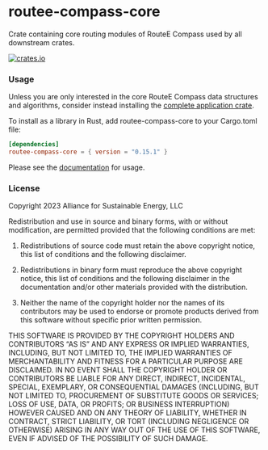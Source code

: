 routee-compass-core
============
Crate containing core routing modules of RouteE Compass used by all downstream crates. 

[![crates.io](https://img.shields.io/crates/v/routee-compass-core.svg)](https://crates.io/crates/routee-compass-core)

### Usage

Unless you are only interested in the core RouteE Compass data structures and algorithms, consider instead installing the [complete application crate](https://crates.io/crates/routee-compass).

To install as a library in Rust, add routee-compass-core to your Cargo.toml file:

```toml
[dependencies]
routee-compass-core = { version = "0.15.1" }
```

Please see the [documentation](https://docs.rs/routee-compass-core/latest/routee_compass_core/) for usage.

### License

Copyright 2023 Alliance for Sustainable Energy, LLC

Redistribution and use in source and binary forms, with or without modification, are permitted provided that the following conditions are met:

1. Redistributions of source code must retain the above copyright notice, this list of conditions and the following disclaimer.

2. Redistributions in binary form must reproduce the above copyright notice, this list of conditions and the following disclaimer in the documentation and/or other materials provided with the distribution.

3. Neither the name of the copyright holder nor the names of its contributors may be used to endorse or promote products derived from this software without specific prior written permission.

THIS SOFTWARE IS PROVIDED BY THE COPYRIGHT HOLDERS AND CONTRIBUTORS “AS IS” AND ANY EXPRESS OR IMPLIED WARRANTIES, INCLUDING, BUT NOT LIMITED TO, THE IMPLIED WARRANTIES OF MERCHANTABILITY AND FITNESS FOR A PARTICULAR PURPOSE ARE DISCLAIMED. IN NO EVENT SHALL THE COPYRIGHT HOLDER OR CONTRIBUTORS BE LIABLE FOR ANY DIRECT, INDIRECT, INCIDENTAL, SPECIAL, EXEMPLARY, OR CONSEQUENTIAL DAMAGES (INCLUDING, BUT NOT LIMITED TO, PROCUREMENT OF SUBSTITUTE GOODS OR SERVICES; LOSS OF USE, DATA, OR PROFITS; OR BUSINESS INTERRUPTION) HOWEVER CAUSED AND ON ANY THEORY OF LIABILITY, WHETHER IN CONTRACT, STRICT LIABILITY, OR TORT (INCLUDING NEGLIGENCE OR OTHERWISE) ARISING IN ANY WAY OUT OF THE USE OF THIS SOFTWARE, EVEN IF ADVISED OF THE POSSIBILITY OF SUCH DAMAGE.